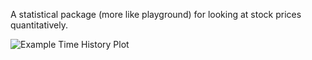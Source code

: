 A statistical package (more like playground) for looking at stock prices quantitatively.

![Example Time History Plot](https://ibb.co/HdgXhQ4)


